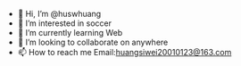 - 👋 Hi, I’m @huswhuang
- 👀 I’m interested in soccer
- 🌱 I’m currently learning Web
- 💞️ I’m looking to collaborate on anywhere
- 📫 How to reach me Email:huangsiwei20010123@163.com

<!---
huswhuang/huswhuang is a ✨ special ✨ repository because its `README.md` (this file) appears on your GitHub profile.
You can click the Preview link to take a look at your changes.
--->
